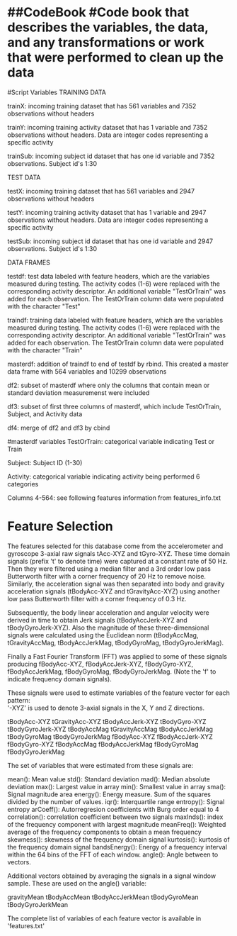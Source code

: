 ##CodeBook
#Code book that describes the variables, the data, and any transformations or work that were performed to clean up the data
=======================
#Script Variables
TRAINING DATA 

trainX: incoming training dataset that has 561 variables and 7352 observations without headers 

trainY: incoming training activity dataset that has 1 variable and 7352 observations without headers.  Data are integer codes representing a specific activity 

trainSub: incoming subject id dataset that has one id variable and 7352 observations.  Subject id's 1:30

TEST DATA 

testX: incoming training dataset that has 561 variables and 2947 observations without headers 

testY: incoming training activity dataset that has 1 variable and 2947 observations without headers.  Data are integer codes      representing a specific activity 

testSub: incoming subject id dataset that has one id variable and 2947 observations.  Subject id's 1:30

DATA FRAMES 

testdf: test data labeled with feature headers, which are the variables measured during testing.  The activity codes (1-6) were replaced with the corresponding activity descriptor.  An additional variable "TestOrTrain" was added for each observation.  The TestOrTrain column data were populated with the character "Test"

traindf: training data labeled with feature headers, which are the variables measured during testing.  The activity codes (1-6) were replaced with the corresponding activity descriptor.  An additional variable "TestOrTrain" was added for each observation.  The TestOrTrain column data were populated with the character "Train"

masterdf:  addition of traindf to end of testdf by rbind.  This created a master data frame with 564 variables and 10299 observations

df2: subset of masterdf where only the columns that contain mean or standard deviation measuremenst were included

df3: subset of first three columns of masterdf, which include TestOrTrain, Subject, and Activity data

df4: merge of df2 and df3 by cbind


#masterdf variables
TestOrTrain: categorical variable indicating Test or Train

Subject: Subject ID (1-30)

Activity: categorical variable indicating activity being performed 6 categories

Columns 4-564:  see following features information from features_info.txt

Feature Selection 
=================

The features selected for this database come from the accelerometer and gyroscope 3-axial raw signals tAcc-XYZ and tGyro-XYZ. These time domain signals (prefix 't' to denote time) were captured at a constant rate of 50 Hz. Then they were filtered using a median filter and a 3rd order low pass Butterworth filter with a corner frequency of 20 Hz to remove noise. Similarly, the acceleration signal was then separated into body and gravity acceleration signals (tBodyAcc-XYZ and tGravityAcc-XYZ) using another low pass Butterworth filter with a corner frequency of 0.3 Hz. 

Subsequently, the body linear acceleration and angular velocity were derived in time to obtain Jerk signals (tBodyAccJerk-XYZ and tBodyGyroJerk-XYZ). Also the magnitude of these three-dimensional signals were calculated using the Euclidean norm (tBodyAccMag, tGravityAccMag, tBodyAccJerkMag, tBodyGyroMag, tBodyGyroJerkMag). 

Finally a Fast Fourier Transform (FFT) was applied to some of these signals producing fBodyAcc-XYZ, fBodyAccJerk-XYZ, fBodyGyro-XYZ, fBodyAccJerkMag, fBodyGyroMag, fBodyGyroJerkMag. (Note the 'f' to indicate frequency domain signals). 

These signals were used to estimate variables of the feature vector for each pattern:  
'-XYZ' is used to denote 3-axial signals in the X, Y and Z directions.

tBodyAcc-XYZ
tGravityAcc-XYZ
tBodyAccJerk-XYZ
tBodyGyro-XYZ
tBodyGyroJerk-XYZ
tBodyAccMag
tGravityAccMag
tBodyAccJerkMag
tBodyGyroMag
tBodyGyroJerkMag
fBodyAcc-XYZ
fBodyAccJerk-XYZ
fBodyGyro-XYZ
fBodyAccMag
fBodyAccJerkMag
fBodyGyroMag
fBodyGyroJerkMag

The set of variables that were estimated from these signals are: 

mean(): Mean value
std(): Standard deviation
mad(): Median absolute deviation 
max(): Largest value in array
min(): Smallest value in array
sma(): Signal magnitude area
energy(): Energy measure. Sum of the squares divided by the number of values. 
iqr(): Interquartile range 
entropy(): Signal entropy
arCoeff(): Autorregresion coefficients with Burg order equal to 4
correlation(): correlation coefficient between two signals
maxInds(): index of the frequency component with largest magnitude
meanFreq(): Weighted average of the frequency components to obtain a mean frequency
skewness(): skewness of the frequency domain signal 
kurtosis(): kurtosis of the frequency domain signal 
bandsEnergy(): Energy of a frequency interval within the 64 bins of the FFT of each window.
angle(): Angle between to vectors.

Additional vectors obtained by averaging the signals in a signal window sample. These are used on the angle() variable:

gravityMean
tBodyAccMean
tBodyAccJerkMean
tBodyGyroMean
tBodyGyroJerkMean

The complete list of variables of each feature vector is available in 'features.txt'






